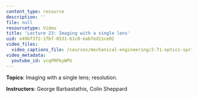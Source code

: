 ```yaml
---
content_type: resource
description: ''
file: null
resourcetype: Video
title: 'Lecture 23: Imaging with a single lens'
uid: e49bf3f2-1fbf-0531-61c0-eab7ed11ce02
video_files:
  video_captions_file: /courses/mechanical-engineering/2-71-optics-spring-2009/video-lectures/lecture-23-imaging-with-a-single-lens/vcqPRPkyWPU.vtt
video_metadata:
  youtube_id: vcqPRPkyWPU
---
```


**Topics**: Imaging with a single lens; resolution.

**Instructors**: George Barbastathis, Colin Sheppard